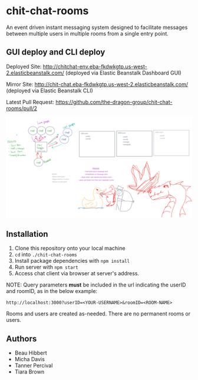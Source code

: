 # chit-chat-rooms
An event driven instant messaging system designed to facilitate messages between multiple users in multiple rooms from a single entry point.

## GUI deploy and CLI deploy

Deployed Site: http://chitchat-env.eba-fkdwkgtp.us-west-2.elasticbeanstalk.com/ (deployed via Elastic Beanstalk Dashboard GUI)

Mirror Site: http://chit-chat.eba-fkdwkgtp.us-west-2.elasticbeanstalk.com/ (deployed via Elastic Beanstalk CLI)

Latest Pull Request: https://github.com/the-dragon-group/chit-chat-rooms/pull/2

![UML Diagram](./assets/uml.png)
    
## Installation

1. Clone this repository onto your local machine
2. `cd` into `./chit-chat-rooms`
3. Install package dependencies with `npm install`
4. Run server with `npm start`
5. Access chat client via browser at server's address.  
    
NOTE: Query parameters **must** be included in the url indicating the userID and roomID, as in the below example:
```
http://localhost:3000?userID=<YOUR-USERNAME>&roomID=<ROOM-NAME>
```
    
Rooms and users are created as-needed.  There are no permanent rooms or users.

## Authors

* Beau Hibbert
* Micha Davis
* Tanner Percival
* Tiara Brown

